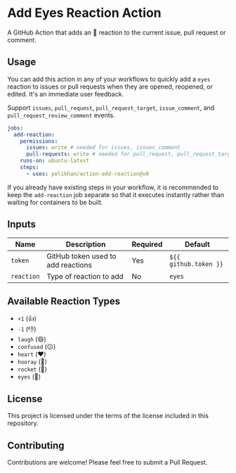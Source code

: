 # Add Eyes Reaction Action

A GitHub Action that adds an 👀 reaction to the current issue, pull request or comment.

## Usage

You can add this action in any of your workflows to quickly
add a `eyes` reaction to issues or pull requests when they are opened, reopened, or edited. It's an immediate user feedback.

Support `issues`, `pull_request`, `pull_request_target`, `issue_comment`, and `pull_request_review_comment` events.

```yaml
jobs:
  add-reaction:
    permissions:
      issues: write # needed for issues, issues_comment
      pull-requests: write # needed for pull_request, pull_request_target, pull_request_review_comment
    runs-on: ubuntu-latest
    steps:
      - uses: pelikhan/action-add-reaction@v0
```

If you already have existing steps in your workflow,
it is recommended to keep the `add-reaction` job separate
so that it executes instantly rather than waiting
for containers to be built.

## Inputs

| Name | Description | Required | Default |
|------|-------------|----------|---------|
| `token` | GitHub token used to add reactions | Yes | `${{ github.token }}` |
| `reaction` | Type of reaction to add | No | `eyes` |

## Available Reaction Types

- `+1` (👍)
- `-1` (👎)
- `laugh` (😄)
- `confused` (😕)
- `heart` (❤️)
- `hooray` (🎉)
- `rocket` (🚀)
- `eyes` (👀)

## License

This project is licensed under the terms of the license included in this repository.

## Contributing

Contributions are welcome! Please feel free to submit a Pull Request.
